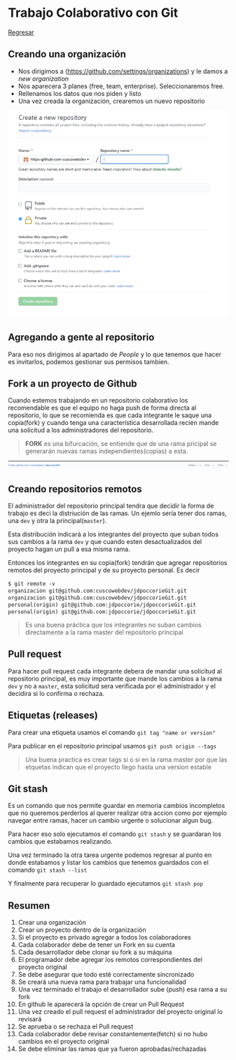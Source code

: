 # Trabajo Colaborativo con Git

[Regresar](./README.md)

## Creando una organización

* Nos dirigimos a (https://github.com/settings/organizations) y le damos a *new organization*
* Nos aparecera 3 planes (free, team, enterprise). Seleccionaremos free.
* Rellenamos los datos que nos piden y listo
* Una vez creada la organización, crearemos un nuevo repositorio

![Creando Repositorio](./img/organization.PNG)

## Agregando a gente al repositorio

Para eso nos dirigimos al apartado de *People* y lo que tenemos que hacer es invitarlos, podemos gestionar sus permisos tambien.

## Fork a un proyecto de Github

Cuando estemos trabajando en un repositorio colaborativo los recomendable es que el equipo no haga push de forma directa al repositorio, lo que se recomienda es que cada integrante le saque una copia(fork) y cuando tenga una característica desarrollada recién mande una solicitud a los administradores del repositorio.

> **FORK** es una bifurcación, se entiende que de una rama pricipal se generarán nuevas ramas independientes(copias) a esta.

![Fork](./img/fork.png)

## Creando repositorios remotos

El administrador del repositorio principal tendra que decidir la forma de trabajo es deci la distriución de las ramas. Un ejemlo sería tener dos ramas, una `dev` y otra la principal(`master`).

Esta distribución indicará a los integrantes del proyecto que suban todos sus cambios a la rama `dev` y que cuando esten desactualizados del proyecto hagan un pull a esa misma rama. 

Entonces los integrantes en su copia(fork) tendrán que agregar repositorios remotos del proyecto principal y de su proyecto personal. Es decir
```
$ git remote -v
organizacion git@github.com:cuscowebdev/jdpoccorieGit.git
organizacion git@github.com:cuscowebdev/jdpoccorieGit.git
personal(origin) git@github.com:jdpoccorie/jdpoccorieGit.git
personal(origin) git@github.com:jdpoccorie/jdpoccorieGit.git
```

> Es una buena práctica que los integrantes no suban cambios directamente a la rama master del repositorio principal

## Pull request

Para hacer pull request cada integrante debera de mandar una solicitud al repositorio principal, es muy importante que mande los cambios a la rama `dev` y no a `master`, esta solicitud sera verificada por el administrador y el decidira si lo confirma o rechaza.

## Etiquetas (releases)

Para crear una etiqueta usamos el comando `git tag "name or version"` 

Para publicar en el repositorio principal usamos `git push origin --tags`

> Una buena practica es crear tags si o si en la rama master por que las etquetas indican que el proyecto llego hasta una version estable

## Git stash

Es un comando que nos permite guardar en memoria cambios incompletos que no queremos perderlos al querer realizar otra accion como por ejemplo navegar entre ramas, hacer un cambio urgente o solucionar algun bug.

Para hacer eso solo ejecutamos el comando `git stash` y se guardaran los cambios que estabamos realizando.

Una vez terminado la otra tarea urgente podemos regresar al punto en donde estabamos y listar los cambios que tenemos guardados con el comando `git stash --list`

Y finalmente para recuperar lo guardado ejecutamos `git stash pop`

## Resumen


1. Crear una organización
2. Crear un proyecto dentro de la organización
3. Si el proyecto es privado agregar a todos los colaboradores
4. Cada colaborador debe de tener un Fork en su cuenta
5. Cada desarrollador debe clonar su fork a su máquina
6. El programador debe agregar los remotos correspondientes del proyecto original
7. Se debe asegurar que todo esté correctamente sincronizado
8. Se creará una nueva rama para trabajar una funcionalidad
9. Una vez terminado el trabajo el desarrollador sube (push) esa rama a su fork
10. En github le aparecerá la opción de crear un Pull Request
11. Una vez creado el pull request el administrador del proyecto original lo revisará
12. Se aprueba o se rechaza el Pull request
13. Cada colaborador debe revisar constantemente(fetch) si no hubo cambios en el proyecto original
14. Se debe eliminar las ramas que ya fueron aprobadas/rechazadas
